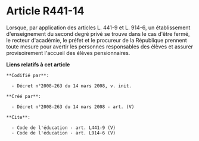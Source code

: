 # Article R441-14

Lorsque, par application des articles L. 441-9 et L. 914-6, un établissement d'enseignement du second degré privé se trouve
dans le cas d'être fermé, le recteur d'académie, le préfet et le procureur de la République prennent toute mesure pour
avertir les personnes responsables des élèves et assurer provisoirement l'accueil des élèves pensionnaires.

**Liens relatifs à cet article**

	**Codifié par**:

	  - Décret n°2008-263 du 14 mars 2008, v. init.

	**Créé par**:

	  - Décret n°2008-263 du 14 mars 2008 - art. (V)

	**Cite**:

	  - Code de l'éducation - art. L441-9 (V)
	  - Code de l'éducation - art. L914-6 (V)
